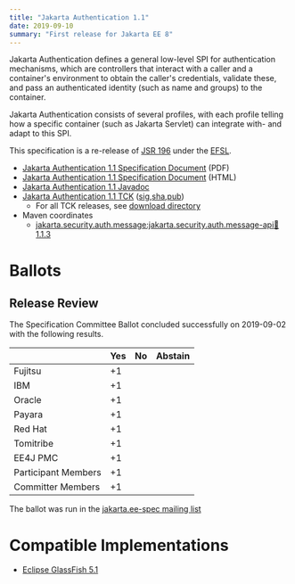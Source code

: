 ```yaml
---
title: "Jakarta Authentication 1.1"
date: 2019-09-10
summary: "First release for Jakarta EE 8"
---
```

Jakarta Authentication defines a general low-level SPI for authentication mechanisms, which are controllers
that interact with a caller and a container's environment to obtain the caller's credentials, validate these,
and pass an authenticated identity (such as name and groups) to the container. 
        
Jakarta Authentication consists of several profiles, with each profile telling how a specific container
(such as Jakarta Servlet) can integrate with- and adapt to this SPI.

This specification is a re-release of [JSR 196](http://jcp.org/en/jsr/detail?id=196) under the [EFSL](https://www.eclipse.org/legal/efsl/).

* [Jakarta Authentication 1.1 Specification Document](./authentication-spec-1.1.pdf) (PDF)
* [Jakarta Authentication 1.1 Specification Document](./authentication-spec-1.1.html) (HTML)
* [Jakarta Authentication 1.1 Javadoc](./apidocs)
* [Jakarta Authentication 1.1 TCK](https://download.eclipse.org/jakartaee/authentication/1.1/jakarta-authentication-tck-1.1.1.zip) ([sig](https://download.eclipse.org/jakartaee/authentication/1.1/jakarta-authentication-tck-1.1.1.zip.sig),[sha](https://download.eclipse.org/jakartaee/authentication/1.1/jakarta-authentication-tck-1.1.1.zip.sha256),[pub](https://jakarta.ee/specifications/jakartaee-spec-committee.pub))
  * For all TCK releases, see [download directory](https://download.eclipse.org/jakartaee/authentication/1.1)
* Maven coordinates
  * [jakarta.security.auth.message:jakarta.security.auth.message-api:jar:1.1.3](https://central.sonatype.com/artifact/jakarta.security.auth.message/jakarta.security.auth.message-api/1.1.3/jar)

# Ballots

## Release Review

The Specification Committee Ballot concluded successfully on 2019-09-02 with the following results.

|                       |  Yes    | No      | Abstain  |
|-----------------------|---------|---------|----------|
|Fujitsu                |   +1    |         |          |
|IBM                    |   +1    |         |          |
|Oracle                 |   +1    |         |          |
|Payara                 |   +1    |         |          |
|Red Hat                |   +1    |         |          |
|Tomitribe              |   +1    |         |          |
|EE4J PMC               |   +1    |         |          |
|Participant Members    |   +1    |         |          |
|Committer Members      |   +1    |         |          |

The ballot was run in the [jakarta.ee-spec mailing list](https://www.eclipse.org/lists/jakarta.ee-spec/msg00504.html)


# Compatible Implementations

* [Eclipse GlassFish 5.1](https://eclipse-ee4j.github.io/glassfish)
